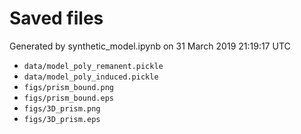 # Saved files 


Generated by synthetic_model.ipynb on 31 March 2019 21:19:17 UTC

*  `data/model_poly_remanent.pickle` 
*  `data/model_poly_induced.pickle` 
*  `figs/prism_bound.png` 
*  `figs/prism_bound.eps` 
*  `figs/3D_prism.png` 
*  `figs/3D_prism.eps` 
